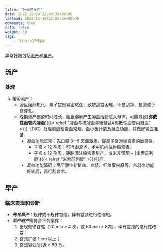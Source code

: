 ```yaml
---
title: "妊娠并发症"
date: 2022-12-09T22:49:31+08:00
lastmod: 2022-12-10T22:05:56+08:00
comments: true
math: false
weight: 80
tags:
    - TODO：妇产科学
---
```


异常妊娠包括[流产](#流产)和[早产](#早产)。

<!--more-->

## 流产

### 处理

5. 稽留流产：
    - 胎盘组织机化，与子宫壁紧密粘连，致使刮宫困难，不易刮净，易造成子宫穿孔。
    - 晚期流产稽留时间过长，胎盘溶解产生凝血活酶进入母体，可能导致[**弥散性血管内凝血**]({{< relref "凝血与抗凝血平衡紊乱#弥散性血管内凝血" >}})（DIC）处理前应检查血常规、血小板计数及凝血功能，并做好输血准备。
        - 凝血功能正常：先口服 3--5 天雌激素，提高子宫对缩宫素的敏感性。
            - 子宫 \< 12 孕周：可行*刮宫术*，术中肌内注射缩宫素。
            - 子宫 ≥ 12 孕周：静脉滴注缩宫素引产，或米非司酮 + [米索前列醇]({{< relref "米索前列醇" >}})引产。
        - 凝血功能障碍：尽早静注新鲜血、血浆、纤维蛋白原等，带凝血功能好转后，再行刮宫术。

## 早产

### 临床表现和诊断

- ***先兆早产***：规律或不规律宫缩，伴有宫颈进行性缩短。
- ***早产临产***需符合下列条件：
    1. 出现规律宫缩（20 min ≥ 4 次，或 60 min ≥ 8次），伴有宫颈的进行性改变；
    2. 宫颈扩张 1 cm 以上；
    3. 宫颈容受/消退 ≥ 80 %。
